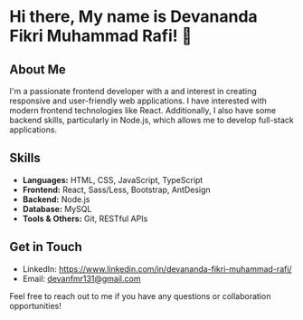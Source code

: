# Hi there, My name is Devananda Fikri Muhammad Rafi! 👋

## About Me

I'm a passionate frontend developer with a and interest in creating responsive and user-friendly web applications. I have interested with modern frontend technologies like React. Additionally, I also have some backend skills, particularly in Node.js, which allows me to develop full-stack applications.

## Skills

- **Languages:** HTML, CSS, JavaScript, TypeScript
- **Frontend:** React, Sass/Less, Bootstrap, AntDesign
- **Backend:** Node.js
- **Database:** MySQL
- **Tools & Others:** Git, RESTful APIs

## Get in Touch

- LinkedIn: https://www.linkedin.com/in/devananda-fikri-muhammad-rafi/
- Email: devanfmr131@gmail.com

Feel free to reach out to me if you have any questions or collaboration opportunities!
